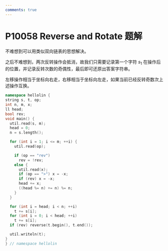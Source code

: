 ```yaml
---
comments: true
---
```


# P10058 Reverse and Rotate 题解

不难想到可以用类似双向链表的思想解决。

之后不难想到，两次反转操作会抵消，故我们只需要记录第一个字符 $s_1$ 在操作后的位置，并记录反转次数的奇偶性，最后即可还原出答案字符串。

左移操作相当于坐标向右走，右移相当于坐标向左走，如果当前已经反转奇数次上述操作互换。

``` cpp
namespace hellolin {
string s, t, op;
int n, m, x;
ll head;
bool rev;
void main() {
  util.read(s, m);
  head = 0;
  n = s.length();

  for (int i = 1; i <= m; ++i) {
    util.read(op);

    if (op == "rev")
      rev = !rev;
    else {
      util.read(x);
      if (op == ">") x = -x;
      if (rev) x = -x;
      head += x;
      ((head %= n) += n) %= n;
    }
  }

  for (int i = head; i < n; ++i)
    t += s[i];
  for (int i = 0; i < head; ++i)
    t += s[i];
  if (rev) reverse(t.begin(), t.end());

  util.writeln(t);
}
} // namespace hellolin
```